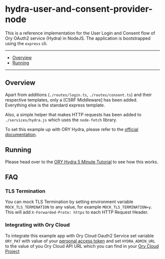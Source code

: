 # hydra-user-and-consent-provider-node

This is a reference implementation for the User Login and Consent flow of Ory OAuth2 service (Hydra) in NodeJS. The
application is bootstrapped using the `express` cli.

---

<!-- START doctoc generated TOC please keep comment here to allow auto update -->
<!-- DON'T EDIT THIS SECTION, INSTEAD RE-RUN doctoc TO UPDATE -->

- [Overview](#overview)
- [Running](#running)

<!-- END doctoc generated TOC please keep comment here to allow auto update -->

---

## Overview

Apart from additions (`./routes/login.ts`, `./routes/consent.ts`) and their respective templates, only a [CSRF Middleware]
has been added. Everything else is the standard express template.

Also, a simple helper that makes HTTP requests has been added to `./services/hydra.js` which uses the `node-fetch`
library.

To set this example up with ORY Hydra, please refer to the [official documentation](https://www.ory.sh/docs).

## Running

Please head over to the [ORY Hydra 5 Minute Tutorial](https://www.ory.sh/docs/hydra/5min-tutorial) to see how this works.

## FAQ

### TLS Termination

You can mock TLS Termination by setting environment variable `MOCK_TLS_TERMINATION` to any value, for example `MOCK_TLS_TERMINATION=y`.
This will add `X-Forwarded-Proto: https` to each HTTP Request Header.

### Integrating with Ory Cloud

To integrate this example app with Ory Cloud Oauth2 Service set variable `ORY_PAT` with value of your [personal access token](https://www.ory.sh/docs/concepts/personal-access-token)
and set `HYDRA_ADMIN_URL` to the value of you Ory Cloud API URL which you can find in your [Ory Cloud Project](https://www.ory.sh/docs/concepts/terminology#ory-cloud-project)